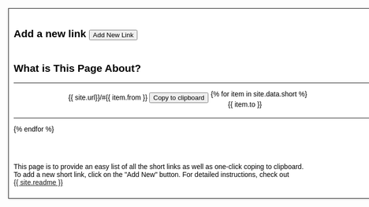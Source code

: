 ---
---
<html lang="en">
<head>
<title>Add to Domain Shortner</title>

<meta name="description" content="Static domain name shortner, page to add new urls" />
<meta charset="utf-8">
<meta name="author" content="7 Blink" />
<style type="text/css">
	div.fixedwidth {
		font-family: Arial, Helvetica, sans-serif ;
		font-size: 1em ;
		width: 800px ;
		margin-left: auto ;
		margin-right: auto ;
		padding: 10px ;
		background-color: white ;
		color: black ;
		border: 1px solid black ;
		word-wrap: break-word;
	}
	div.left {
		width: 390px;
		float: left;
		padding: 5px;
		text-align: right;
	}
	div.right {
		width: 360px;
		float: right;
		padding: 5px;
		text-align: left;
	}
	div.top{
		height: 40px;
	}
	h2.top{
		padding-top: 10px
		margin: auto;
	}
	#button {
		margin: auto;
	}
</style>

</head>

<body onload="framebreaker()">

<div class="fixedwidth">

<div class="top">
<h2 class="top">Add a new link
<a href="{{ site.add }}" target="_blank">
<button id="button" type="button">Add New Link</button>
</a>
</h2>
</div>

<h2>What is This Page About?</h2>

<hr>
{% for item in site.data.short %}
<div class="left">
{{ site.url}}/#{{ item.from }} <button data-clipboard-text="{{ site.url}}/#{{ item.from }}">Copy to clipboard</button>
</div>
<div class="right">
{{ item.to }}
</div>
<div style="clear: both;"></div>
<hr>
{% endfor %}

<br />
<div style="clear: both;"></div>


<br /><br />
<p>
This page is to provide an easy list of all the short links as well as one-click coping to clipboard.  <br />To add a new short link, click on the "Add New" button.  For detailed instructions, check out <br /><a href="{{ site.readme }}">{{ site.readme }}</a>
</p>

<script src="https://cdnjs.cloudflare.com/ajax/libs/clipboard.js/1.5.10/clipboard.min.js"></script>


<script>
var btns = document.querySelectorAll('button');
var clipboard = new Clipboard(btns);
clipboard.on('success', function(e) {
	console.log(e);
});
clipboard.on('error', function(e) {
	console.log(e);
});
</script>

